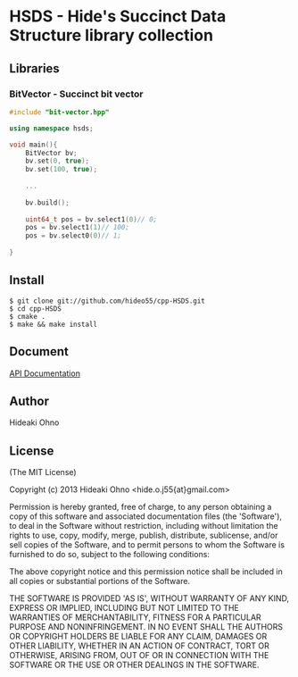 # HSDS - Hide's Succinct Data Structure library collection

## Libraries

### BitVector - Succinct bit vector

```c++
#include "bit-vector.hpp"

using namespace hsds;

void main(){
    BitVector bv;
    bv.set(0, true);
    bv.set(100, true);
    
    ...
    
    bv.build();
    
    uint64_t pos = bv.select1(0)// 0;
    pos = bv.select1(1)// 100;
    pos = bv.select0(0)// 1;
    
}

```

## Install

```
$ git clone git://github.com/hideo55/cpp-HSDS.git
$ cd cpp-HSDS
$ cmake .
$ make && make install
```

## Document

[API Documentation](http://hideo55.github.io/cpp-HSDS/)

## Author

Hideaki Ohno

## License

(The MIT License)

Copyright (c) 2013 Hideaki Ohno <hide.o.j55{at}gmail.com>

Permission is hereby granted, free of charge, to any person obtaining a copy of this software and associated documentation files (the 'Software'), to deal in the Software without restriction, including without limitation the rights to use, copy, modify, merge, publish, distribute, sublicense, and/or sell copies of the Software, and to permit persons to whom the Software is furnished to do so, subject to the following conditions:

The above copyright notice and this permission notice shall be included in all copies or substantial portions of the Software.

THE SOFTWARE IS PROVIDED 'AS IS', WITHOUT WARRANTY OF ANY KIND, EXPRESS OR IMPLIED, INCLUDING BUT NOT LIMITED TO THE WARRANTIES OF MERCHANTABILITY, FITNESS FOR A PARTICULAR PURPOSE AND NONINFRINGEMENT. IN NO EVENT SHALL THE AUTHORS OR COPYRIGHT HOLDERS BE LIABLE FOR ANY CLAIM, DAMAGES OR OTHER LIABILITY, WHETHER IN AN ACTION OF CONTRACT, TORT OR OTHERWISE, ARISING FROM, OUT OF OR IN CONNECTION WITH THE SOFTWARE OR THE USE OR OTHER DEALINGS IN THE SOFTWARE.

